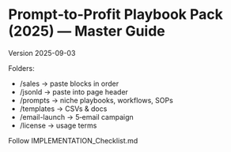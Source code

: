 # Prompt‑to‑Profit Playbook Pack (2025) — Master Guide
Version 2025-09-03

Folders:
- /sales → paste blocks in order
- /jsonld → paste into page header
- /prompts → niche playbooks, workflows, SOPs
- /templates → CSVs & docs
- /email-launch → 5‑email campaign
- /license → usage terms

Follow IMPLEMENTATION_Checklist.md
